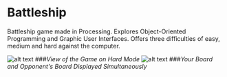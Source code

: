 # Battleship
Battleship game made in Processing. Explores Object-Oriented Programming and Graphic User Interfaces.
Offers three difficulties of easy, medium and hard against the computer.

![alt text](https://i.imgur.com/H5dOqOR.png)
                                  ###_View of the Game on Hard Mode_
![alt text](https://i.imgur.com/lB2h01S.png)
                        ###_Your Board and Opponent's Board Displayed Simultaneously_

